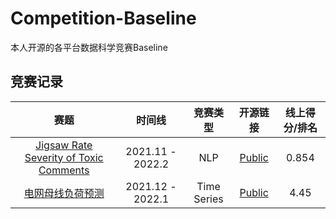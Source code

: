# Competition-Baseline
本人开源的各平台数据科学竞赛Baseline

## 竞赛记录
| 赛题                     | 时间线             | 竞赛类型     | 开源链接                                           | 线上得分/排名 |
| :--------------------------: | :----------------: | :---------: | :---------------------------------------------------: |:-------: |
| [Jigsaw Rate Severity of Toxic Comments](https://www.kaggle.com/c/jigsaw-toxic-severity-rating/overview) | 2021.11 - 2022.2 | NLP |  [Public](https://www.kaggle.com/leolu1998/jigsaw-ensemble-tfidf-bert)         | 0.854|
| [电网母线负荷预测](http://data.sd.gov.cn/cmpt/cmptDetail.html?id=55) | 2021.12 - 2022.1 | Time Series |  [Public](https://github.com/Leo1998-Lu/Competition-Baseline/blob/main/Baselines/2021%20ShanDong%20power%20load%20forecast%20baseline.ipynb)         | 4.45|
